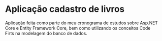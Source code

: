 # Aplicação cadastro de livros

Aplicação feita como parte do meu cronograma de estudos sobre Asp.NET Core e Entity Framework Core, bem como utilizando os conceitos Code Firts na modelagem do banco de dados.